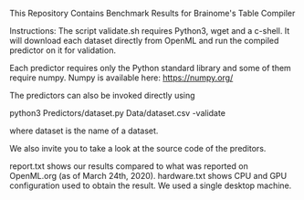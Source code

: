 This Repository Contains Benchmark Results for Brainome's Table Compiler

Instructions:
The script validate.sh requires Python3, wget and a c-shell. It will download each dataset directly from OpenML and run the compiled predictor on it for validation.

Each predictor requires only the Python standard library and some of them require numpy.
Numpy is available here: https://numpy.org/

The predictors can also be invoked directly using

python3 Predictors/dataset.py Data/dataset.csv -validate

where dataset is the name of a dataset.

We also invite you to take a look at the source code of the preditors.

report.txt shows our results compared to what was reported on OpenML.org (as of March 24th, 2020).
hardware.txt shows CPU and GPU configuration used to obtain the result. We used a single desktop machine. 
